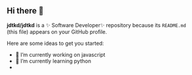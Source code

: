 ## Hi there 👋

**jdtkd/jdtkd** is a ✨ Software Developer✨ repository because its `README.md` (this file) appears on your GitHub profile.

Here are some ideas to get you started:

- 🔭 I’m currently working on javascript
- 🌱 I’m currently learning python
- 


